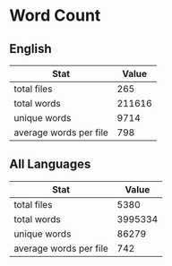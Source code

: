 # Word Count

## English

Stat | Value
---- | -----
total files | 265
total words | 211616
unique words | 9714
average words per file | 798

## All Languages

Stat | Value
---- | -----
total files | 5380
total words | 3995334
unique words | 86279
average words per file | 742
